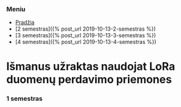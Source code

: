 ### Meniu
- [Pradžia](https://ovidijusstukas.github.io/LoRa-smart-lock)
- [2 semestras]({% post_url 2019-10-13-2-semestras %})
- [3 semestras]({% post_url 2019-10-13-3-semestras %})
- [4 semestras]({% post_url 2019-10-13-4-semestras %})

# Išmanus užraktas naudojat LoRa duomenų perdavimo priemones

### 1 semestras
